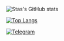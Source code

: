 ![Stas's GitHub stats](https://github-readme-stats.vercel.app/api?username=KeKoParis&show_icons=true&icon_color=8f8d04&title_color=8f8d04&text_color=#669900&bg_color=c0c0c0,c0c0c0,c0c0c0)

[![Top Langs](https://github-readme-stats.vercel.app/api/top-langs/?username=KeKoParis&icon_color=c90404&title_color=fcbb01&text_color=01d9d1&bg_color=90,070209,c90404)](https://github.com/anuraghazra/github-readme-stats)

[![Telegram](https://img.shields.io/badge/-telegram-red?color=white&logo=telegram&logoColor=black)](https://t.me/St_Kek_OParis)
